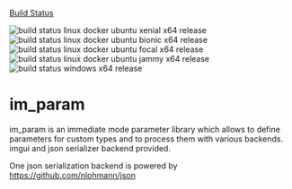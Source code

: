 
[Build Status](https://web.martin-huenermund.de/cistatus/xaedes/im_param)

![build status linux docker ubuntu xenial x64 release](https://web.martin-huenermund.de/cistatus/xaedes/im_param/x64_ubuntu_xenial_Release_status.svg)
![build status linux docker ubuntu bionic x64 release](https://web.martin-huenermund.de/cistatus/xaedes/im_param/x64_ubuntu_bionic_Release_status.svg)
![build status linux docker ubuntu focal x64 release](https://web.martin-huenermund.de/cistatus/xaedes/im_param/x64_ubuntu_focal_Release_status.svg)
![build status linux docker ubuntu jammy x64 release](https://web.martin-huenermund.de/cistatus/xaedes/im_param/x64_ubuntu_jammy_Release_status.svg)
![build status windows x64 release](https://web.martin-huenermund.de/cistatus/xaedes/im_param/x64_windows_Release_status.svg)

# im_param

im_param is an immediate mode parameter library which allows to define parameters for custom types and to process them with various backends. imgui and json serializer backend provided.


One json serialization backend is powered by https://github.com/nlohmann/json 
